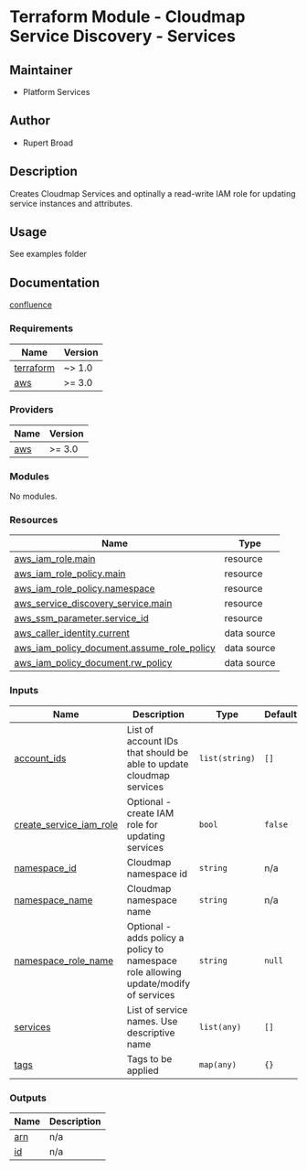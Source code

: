 # Terraform Module - Cloudmap Service Discovery - Services

## Maintainer

* Platform Services

## Author

* Rupert Broad

## Description

Creates Cloudmap Services and optinally a read-write IAM role for updating service instances and attributes.

## Usage

See examples folder

## Documentation

[confluence](https://ohpendev.atlassian.net/wiki/spaces/CCE/pages/2062320795/Terraform+Modules)

<!--- BEGIN_TF_DOCS --->
### Requirements

| Name | Version |
|------|---------|
| <a name="requirement_terraform"></a> [terraform](#requirement\_terraform) | ~> 1.0 |
| <a name="requirement_aws"></a> [aws](#requirement\_aws) | >= 3.0 |

### Providers

| Name | Version |
|------|---------|
| <a name="provider_aws"></a> [aws](#provider\_aws) | >= 3.0 |

### Modules

No modules.

### Resources

| Name | Type |
|------|------|
| [aws_iam_role.main](https://registry.terraform.io/providers/hashicorp/aws/latest/docs/resources/iam_role) | resource |
| [aws_iam_role_policy.main](https://registry.terraform.io/providers/hashicorp/aws/latest/docs/resources/iam_role_policy) | resource |
| [aws_iam_role_policy.namespace](https://registry.terraform.io/providers/hashicorp/aws/latest/docs/resources/iam_role_policy) | resource |
| [aws_service_discovery_service.main](https://registry.terraform.io/providers/hashicorp/aws/latest/docs/resources/service_discovery_service) | resource |
| [aws_ssm_parameter.service_id](https://registry.terraform.io/providers/hashicorp/aws/latest/docs/resources/ssm_parameter) | resource |
| [aws_caller_identity.current](https://registry.terraform.io/providers/hashicorp/aws/latest/docs/data-sources/caller_identity) | data source |
| [aws_iam_policy_document.assume_role_policy](https://registry.terraform.io/providers/hashicorp/aws/latest/docs/data-sources/iam_policy_document) | data source |
| [aws_iam_policy_document.rw_policy](https://registry.terraform.io/providers/hashicorp/aws/latest/docs/data-sources/iam_policy_document) | data source |

### Inputs

| Name | Description | Type | Default | Required |
|------|-------------|------|---------|:--------:|
| <a name="input_account_ids"></a> [account\_ids](#input\_account\_ids) | List of account IDs that should be able to update cloudmap services | `list(string)` | `[]` | no |
| <a name="input_create_service_iam_role"></a> [create\_service\_iam\_role](#input\_create\_service\_iam\_role) | Optional - create IAM role for updating services | `bool` | `false` | no |
| <a name="input_namespace_id"></a> [namespace\_id](#input\_namespace\_id) | Cloudmap namespace id | `string` | n/a | yes |
| <a name="input_namespace_name"></a> [namespace\_name](#input\_namespace\_name) | Cloudmap namespace name | `string` | n/a | yes |
| <a name="input_namespace_role_name"></a> [namespace\_role\_name](#input\_namespace\_role\_name) | Optional - adds policy a policy to namespace role allowing update/modify of services | `string` | `null` | no |
| <a name="input_services"></a> [services](#input\_services) | List of service names. Use descriptive name | `list(any)` | `[]` | no |
| <a name="input_tags"></a> [tags](#input\_tags) | Tags to be applied | `map(any)` | `{}` | no |

### Outputs

| Name | Description |
|------|-------------|
| <a name="output_arn"></a> [arn](#output\_arn) | n/a |
| <a name="output_id"></a> [id](#output\_id) | n/a |

<!--- END_TF_DOCS --->
